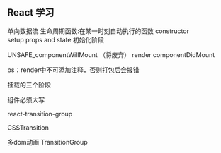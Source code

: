 ## React 学习
单向数据流
生命周期函数:在某一时刻自动执行的函数
constructor  
setup props and state 
初始化阶段


UNSAFE_componentWillMount （将废弃）
render
componentDidMount


ps：render中不可添加注释，否则打包后会报错

挂载的三个阶段

组件必须大写


react-transition-group


CSSTransition

多dom动画
TransitionGroup

